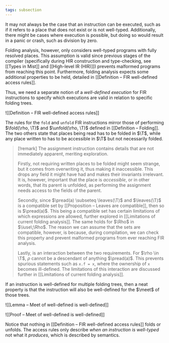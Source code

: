 ```yaml
---
tags: subsection
---
```


It may not always be the case that an instruction can be executed, such as if it refers to a place that does not exist or is not well-typed. Additionally, there might be cases where execution is possible, but doing so would result in a panic or crash, such as division by zero.

Folding analysis, however, only considers well-typed programs with fully resolved places. This assumption is valid since previous stages of the compiler (specifically during HIR construction and type-checking, see [[Types in Mist]] and [[High-level IR (HIR)]]) prevents malformed programs from reaching this point. Furthermore, folding analysis expects some additional properties to be held, detailed in [[Definition – FIR well-defined access rules]].

Thus, we need a separate notion of a _well-defined execution_ for FIR instructions to specify which executions are valid in relation to specific folding trees.

![[Definition – FIR well-defined access rules]]

The rules for the `fold` and `unfold` FIR instructions mirror those of performing $\fold(\rho, \T)$ and $\unfold(\rho, \T)$ defined in [[Definition – Folding]]. The two others state that places being read has to be folded in $\T$, while any place written to has to be accessible in $\T$ but not necessarily folded.

> [!remark]
> The assignment instruction contains details that are not immediately apparent, meriting exploration.
>
> Firstly, not requiring written places to be folded might seem strange, but it comes from overwriting it, thus making it inaccessible. This drops any field it might have had and makes their invariants irrelevant. It is, however, important that the place is _accessible_, or in other words, that its parent is unfolded, as performing the assignment needs access to the fields of the parent.
>
> Secondly, since $\pread(a) \subseteq \leaves(\T)$ and $\leaves(\T)$ is a compatible set by [[Proposition – Leaves are compatible]], then so is $\pread(a)$. This being a compatible set has certain limitations of which expressions are allowed, further explored in [[Limitations of current folding analysis]]. The same holds for $\Rho$ in $\iuse\;\Rho$. The reason we can assume that the sets are compatible, however, is because, during compilation, we can check this property and prevent malformed programs from ever reaching FIR analysis.
>
> Lastly, is an interaction between the two requirements. For $\rho \in \T$, $\rho$ cannot be a descendant of anything $\pread(a)$. This prevents spurious statements such as `x.f = x`, where the ownership of `x` becomes ill-defined. The limitations of this interaction are discussed further in [[Limitations of current folding analysis]].

If an instruction is well-defined for multiple folding trees, then a neat property is that the instruction will also be well-defined for the $\meet$ of those trees.

![[Lemma – Meet of well-defined is well-defined]]

![[Proof – Meet of well-defined is well-defined]]

Notice that nothing in [[Definition – FIR well-defined access rules]] folds or unfolds. The access rules only describe _when an instruction is well-typed_ not what it _produces_, which is described by semantics.


